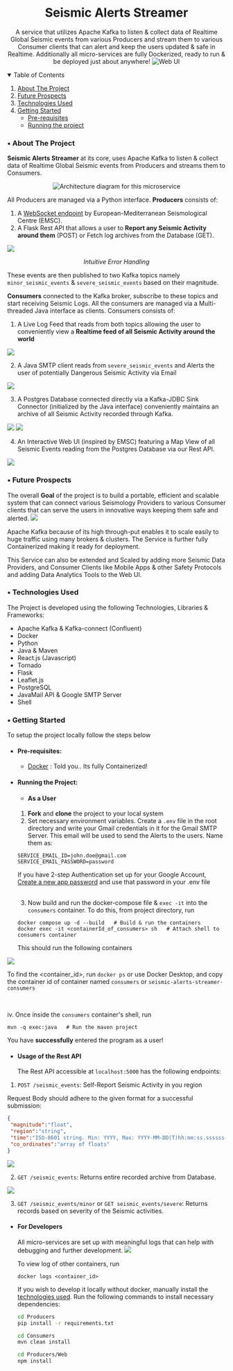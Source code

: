 <p align="center">
  <h1 align="center">Seismic Alerts Streamer</h1>

  <p align="center">
    A service that utilizes Apache Kafka to listen & collect data of Realtime Global Seismic events from various Producers and stream them to various Consumer clients that can alert and keep the users updated & safe in Realtime.
    Additionally all micro-services are fully Dockerized, ready to run & be deployed just about anywhere!

  <img src="assets/web_ui_2.png" alt="Web UI"/>
  
  </p>
</p>

<details open="open">
  <summary>Table of Contents</summary>
  <ol>
    <li>
      <a href="#about-the-project">About The Project</a>
    </li>
    <li><a href="#future-prospects">Future Prospects</a></li>
    <li><a href="#tech-used">Technologies Used</a></li>
    <!-- <li><a href='#in-action'>In Action</a></li> -->
    <li><a href="#getting-started">Getting Started</a>
      <ul>
        <li><a href="#pre-requisites">Pre-requisites</a></li>
        <li><a href="#running-the-project">Running the project</a></li>
      </ul></li>
  </ol>
</details>

<h3 id="about-the-project">• About The Project</h3>

**Seismic Alerts Streamer** at its core, uses Apache Kafka to listen & collect data of Realtime Global Seismic events from Producers and streams them to Consumers.

<p align="center"><img src="assets/architecture_2.png" alt="Architecture diagram for this microservice" /></p>

All Producers are managed via a Python interface.
**Producers** consists of:
1. A [WebSocket endpoint](https://www.seismicportal.eu/realtime.html) by European-Mediterranean Seismological Centre (EMSC).
2. A Flask Rest API that allows a user to **Report any Seismic Activity around them** (POST) or Fetch log archives from the Database (GET).

<img src="assets/wrong_endpoint.png">
<p align="center"><i>Intuitive Error Handling</i></p>

These events are then published to two Kafka topics namely ```minor_seismic_events``` & ```severe_seismic_events``` based on their magnitude.

**Consumers** connected to the Kafka broker, subscribe to these topics and start receiving Seismic Logs. All the consumers are managed via a Multi-threaded Java interface as clients.
Consumers consists of:
1. A Live Log Feed that reads from both topics allowing the user to conveniently view a **Realtime feed of all Seismic Activity around the world**
  
<img src="assets/consumers2_gray.png">

2. A Java SMTP client reads from ```severe_seismic_events``` and Alerts the user of potentially Dangerous Seismic Activity via Email
   
<img src="assets/email.png">

3. A Postgres Database connected directly via a Kafka-JDBC Sink Connector (initialized by the Java interface) conveniently maintains an archive of all Seismic Activity recorded through Kafka.

<img src="assets/minor_db.png">
<img src="assets/severe_db.png">

4. An Interactive Web UI (inspired by EMSC) featuring a Map View of all Seismic Events reading from the Postgres Database via our Rest API.
      
<img src="assets/web_ui.png">

<!-- <h3 id="in-action">• In Action</h3>

- #### Live Feed

  <img src="assets/consumers.png">

- #### Web UI
  
  <img src="assets/web_ui.png">

- #### Email Alerts

  <img src="assets/email.png">

- #### Database Entries
  - ```minor_seismic_events``` Table

  <img src="assets/minor_db.png">

  - ```severe_seismic_events``` Table

  <img src="assets/severe_db.png">

- #### Meaningful Developer Logs

  <img src="assets/producers.png"> -->

<h3 id="future-prospects">• Future Prospects</h3>
The overall <b>Goal</b> of the project is to build a portable, efficient and scalable system that can connect various Seismology Providers to various Consumer clients that can serve the users in innovative ways keeping them safe and alerted.

 <img src="assets/feature.jpg" />

Apache Kafka because of its high through-put enables it to scale easily to huge traffic using many brokers & clusters. The Service is further fully Containerized making it ready for deployment.

This Service can also be extended and Scaled by adding more Seismic Data Providers, and Consumer Clients like Mobile Apps & other Safety Protocols and adding Data Analytics Tools to the Web UI.

<h3 id="tech-used">• Technologies Used</h3>

The Project is developed using the following Technologies, Libraries & Frameworks:

- Apache Kafka & Kafka-connect (Confluent)
- Docker
- Python
- Java & Maven
- React.js (Javascript)
- Tornado
- Flask
- Leaflet.js
- PostgreSQL
- JavaMail API & Google SMTP Server
- Shell

<!-- GETTING STARTED -->

<h3 id="getting-started">• Getting Started</h3>

To setup the project locally follow the steps below

- <h4 id="pre-requisites">Pre-requisites:</h4>

  - [Docker](https://docs.docker.com/get-docker/) : Told you.. Its fully Containerized!

- <h4 id="running-the-project">Running the Project:</h4>
  
  - <h4>As a User</h4>
  
  1. **Fork** and **clone** the project to your local system
  2. Set necessary environment variables. Create a ```.env``` file in the root directory and write your Gmail credentials in it for the Gmail SMTP Server. This email will be used to send the Alerts to the users.
  Name them as:

  ```
  SERVICE_EMAIL_ID=john.doe@gmail.com
  SERVICE_EMAIL_PASSWORD=password
  ```

  If you have 2-step Authentication set up for your Google Account, [Create a new app password](https://support.google.com/accounts/answer/185833?visit_id=638381954978806969-3472662555&p=InvalidSecondFactor&rd=1) and use that password in your .env file

  <br>

  3. Now build and run the docker-compose file & ```exec -it``` into the ```consumers``` container.
  To do this, from project directory, run

  ```shell
  docker compose up -d --build   # Build & run the containers
  docker exec -it <containerId_of_consumers> sh   # Attach shell to consumers container
  ``` 

  This should run the following containers

<img src="assets/containers.png">

To find the <container_id>, run ```docker ps``` or use Docker Desktop, and copy the container id of container named ```consumers``` or ```seismic-alerts-streamer-consumers```

  <br>

  iv. Once inside the ```consumers``` container's shell, run


  ```shell
  mvn -q exec:java   # Run the maven project
  ``` 
  You have **successfully** entered the program as a user!

  - <h4>Usage of the Rest API</h4>

      The Rest API accessible at ```localhost:5000``` has the following endpoints:
  1. ```POST /seismic_events```: Self-Report Seismic Activity in you region
   
   Request Body should adhere to the given format for a successful submission:
   ```json
   {
    "magnitude":"float",
    "region":"string",
    "time":"ISO-8601 string. Min: YYYY, Max: YYYY-MM-DD(T)hh:mm:ss.ssssss(Zone)",
    "co_ordinates":"array of floats"
   }                                 
   ```

  <img src="assets/sending_post.png">



  2. ```GET /seismic_events```: Returns entire recorded archive from Database.
   
  <img src="assets/sending_get.png">

  3. ```GET /seismic_events/minor``` or ```GET seismic_events/severe```: Returns records based on severity of the Seismic activities.

- <h4>For Developers</h4>
  All micro-services are set up with meaningful logs that can help with debugging and further development.

    <img src="assets/producers.png">

  To view log of other containers, run

  ```shell
  docker logs <container_id>
  ```
  If you wish to develop it locally without docker, manually install the [technologies used](#tech-used).
  Run the following commands to install necessary dependencies:

  ```bash
  cd Producers
  pip install -r requirements.txt
  ```
  ```bash
  cd Consumers
  mvn clean install
  ```
  ```bash
  cd Producers/Web
  npm install
  ```

